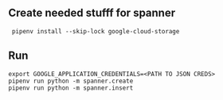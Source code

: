 ## Create needed stufff for spanner

```shell script
 pipenv install --skip-lock google-cloud-storage
```


## Run

```shell script
export GOOGLE_APPLICATION_CREDENTIALS=<PATH TO JSON CREDS>
pipenv run python -m spanner.create
pipenv run python -m spanner.insert
```